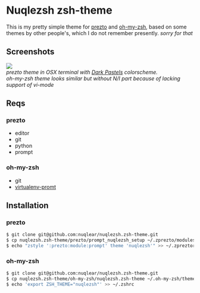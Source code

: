 # Nuqlezsh zsh-theme

This is my pretty simple theme for [prezto](https://github.com/sorin-ionescu/prezto) and [oh-my-zsh](https://github.com/robbyrussell/oh-my-zsh), 
based on some themes by other people's, which I do not remember presently. _sorry for that_

## Screenshots
![](https://github.com/nuqlear/nuqlezsh.zsh-theme/raw/master/screenshot.png)  
_prezto theme in OSX terminal with [Dark Pastels](https://github.com/lysyi3m/osx-terminal-themes/blob/master/schemes/Dark%20Pastel.terminal) colorscheme._  
_oh-my-zsh theme looks similar but without N/I part because of lacking support of vi-mode_
## Reqs
### prezto
- editor
- git
- python
- prompt

### oh-my-zsh
- git
- [virtualenv-promt](https://github.com/tonyseek/oh-my-zsh-virtualenv-prompt)  

## Installation
### prezto
```bash
$ git clone git@github.com:nuqlear/nuqlezsh.zsh-theme.git
$ cp nuqlezsh.zsh-theme/prezto/prompt_nuqlezsh_setup ~/.zprezto/modules/prompt/functions/prompt_nuqlezsh_setup
$ echo "zstyle ':prezto:module:prompt' theme 'nuqlezsh'" >> ~/.zpreztorc
```

### oh-my-zsh
```bash
$ git clone git@github.com:nuqlear/nuqlezsh.zsh-theme.git
$ cp nuqlezsh.zsh-theme/oh-my-zsh/nuqlezsh.zsh-theme ~/.oh-my-zsh/themes
$ echo 'export ZSH_THEME="nuqlezsh"' >> ~/.zshrc
```
